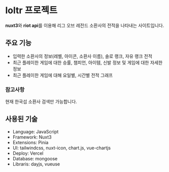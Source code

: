 # loltr 프로젝트
**nuxt3**와 **riot api**를 이용해 리그 오브 레전드 소환사의 전적을 나타내는 사이트입니다.  

## 주요 기능
- 입력한 소환사의 정보(레벨, 아이콘, 소환사 이름), 솔로 랭크, 자유 랭크 전적
- 최근 플레이한 게임에 대한 승률, 챔피언, 아이템, 신발 정보 및 게임에 대한 자세한 정보
- 최근 플레이한 게임에 대해 요일별, 시간별 전적 그래프

### 참고사항
현재 한국섭 소환사 검색만 가능합니다.


## 사용된 기술
- Language: JavaScript
- Framework: Nuxt3
- Extensions: Pinia
- UI: tailwindcss, nuxt-icon, chart.js, vue-chartjs
- Deploy: Vercel
- Database: mongoose
- Libraris: dayjs, vueuse